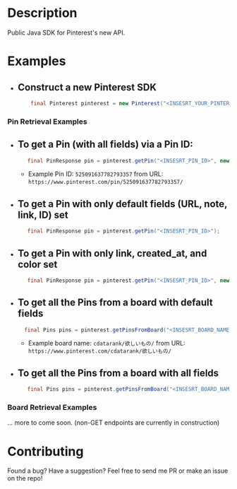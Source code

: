 # Description

Public Java SDK for Pinterest's new API.

# Examples

- Construct a new Pinterest SDK
  - 
   ```java 
       final Pinterest pinterest = new Pinterest("<INSESRT_YOUR_PINTEREST_ACCESS_TOKEN>");
    ```
    
### Pin Retrieval Examples
    
- To get a Pin (with **all fields**) via a Pin ID:
  - 
   ```java 
      final PinResponse pin = pinterest.getPin("<INSESRT_PIN_ID>", new PinFields().setAll());
   ```
  - Example Pin ID:  `525091637782793357` from URL: `https://www.pinterest.com/pin/525091637782793357/`
   
- To get a Pin with only **default fields** (URL, note, link, ID) set
  - 
  ```java
     final PinResponse pin = pinterest.getPin("<INSESRT_PIN_ID>");
  ```
  
- To get a Pin with only **link, created_at, and color** set
  - 
  ```java
     final PinResponse pin = pinterest.getPin("<INSESRT_PIN_ID>", new PinFields().setLink().setCreatedAt().setColor());
  ```
    
- To get all the Pins **from a board** with default fields
  - 
  ```java 
    final Pins pins = pinterest.getPinsFromBoard("<INSESRT_BOARD_NAME>");
  ```
  - Example board name:  `cdatarank/欲しいもの/` from URL:  `https://www.pinterest.com/cdatarank/欲しいもの/`
    
- To get all the Pins **from a board** with **all fields**
  - 
  ```java 
     final Pins pins = pinterest.getPinsFromBoard("<INSESRT_BOARD_NAME>", new PinFields().setAll());
  ```
  
### Board Retrieval Examples
  
... more to come soon. (non-GET endpoints are currently in construction)

# Contributing

Found a bug? Have a suggestion? Feel free to send me PR or make an issue on the repo!
